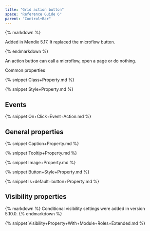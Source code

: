 ```yaml
---
title: "Grid action button"
space: "Reference Guide 6"
parent: "Control+Bar"
---
```



<div class="alert alert-info">{% markdown %}

Added in Mendix 5.17\. It replaced the microflow button.

{% endmarkdown %}</div>

An action button can call a microflow, open a page or do nothing. 

Common properties

{% snippet Class+Property.md %}

{% snippet Style+Property.md %}

## Events

{% snippet On+Click+Event+Action.md %}

## General properties

{% snippet Caption+Property.md %}

{% snippet Tooltip+Property.md %}

{% snippet Image+Property.md %}

{% snippet Button+Style+Property.md %}

{% snippet Is+default+button+Property.md %}

## Visibility properties

<div class="alert alert-info">{% markdown %}
Conditional visibility settings were added in version 5.10.0.
{% endmarkdown %}</div>

{% snippet Visibility+Property+With+Module+Roles+Extended.md %}
